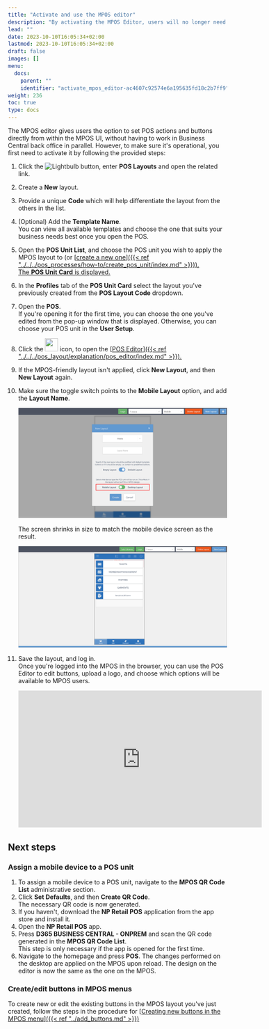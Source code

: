 ```yaml
---
title: "Activate and use the MPOS editor"
description: "By activating the MPOS Editor, users will no longer need to jump between different systems to edit the MPOS UI."
lead: ""
date: 2023-10-10T16:05:34+02:00
lastmod: 2023-10-10T16:05:34+02:00
draft: false
images: []
menu:
  docs:
    parent: ""
    identifier: "activate_mpos_editor-ac4607c92574e6a195635fd18c2b7ff9"
weight: 236
toc: true
type: docs
---
```


The MPOS editor gives users the option to set POS actions and buttons directly from within the MPOS UI, without having to work in Business Central back office in parallel. However, to make sure it's operational, you first need to activate it by following the provided steps:

1. Click the ![Lightbulb](Lightbulb_icon.PNG) button, enter **POS Layouts** and open the related link. 
2. Create a **New** layout.
3. Provide a unique **Code** which will help differentiate the layout from the others in the list.
4. (Optional) Add the **Template Name**.     
   You can view all available templates and choose the one that suits your business needs best once you open the POS.
5. Open the **POS Unit List**, and choose the POS unit you wish to apply the MPOS layout to (or [<ins>create a new one<ins>]({{< ref "../../../pos_processes/how-to/create_pos_unit/index.md" >}})).       
   The **POS Unit Card** is displayed.
6. In the **Profiles** tab of the **POS Unit Card** select the layout you've previously created from the **POS Layout Code** dropdown.
7. Open the **POS**.     
   If you're opening it for the first time, you can choose the one you've edited from the pop-up window that is displayed. Otherwise, you can choose your POS unit in the **User Setup**.
8. Click the <image src="Images/cog.PNG" width="30" height="30"> icon, to open the [<ins>POS Editor<ins>]({{< ref "../../../pos_layout/explanation/pos_editor/index.md" >}}). 
9. If the MPOS-friendly layout isn't applied, click **New Layout**, and then **New Layout** again.  
10. Make sure the toggle switch points to the **Mobile Layout** option, and add the **Layout Name**.     

    ![mobile_layout](Images/mobile_layout.PNG)

    The screen shrinks in size to match the mobile device screen as the result.

    ![shrinked_mpos](Images/shrinked_mpos.PNG)

11. Save the layout, and log in.      
    Once you're logged into the MPOS in the browser, you can use the POS Editor to edit buttons, upload a logo, and choose which options will be available to MPOS users.

      <iframe width="560" height="315" src="https://www.youtube.com/embed/o2FdbYVLXUo?si=TcyeiSn5fGS7NbAo" title="YouTube video player" frameborder="0" allow="accelerometer; autoplay; clipboard-write; encrypted-media; gyroscope; picture-in-picture; web-share" allowfullscreen></iframe>

## Next steps

### Assign a mobile device to a POS unit

1. To assign a mobile device to a POS unit, navigate to the **MPOS QR Code List** administrative section.
2. Click **Set Defaults**, and then **Create QR Code**.    
   The necessary QR code is now generated.
3. If you haven't, download the **NP Retail POS** application from the app store and install it.
4. Open the **NP Retail POS** app.
5. Press **D365 BUSINESS CENTRAL - ONPREM** and scan the QR code generated in the **MPOS QR Code List**.     
   This step is only necessary if the app is opened for the first time. 
6. Navigate to the homepage and press **POS**.
   The changes performed on the desktop are applied on the MPOS upon reload. The design on the editor is now the same as the one on the MPOS.      

### Create/edit buttons in MPOS menus

To create new or edit the existing buttons in the MPOS layout you've just created, follow the steps in the procedure for [<ins>Creating new buttons in the MPOS menu<ins>]({{< ref "../add_buttons.md" >}})